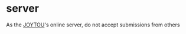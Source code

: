 # server
As the [JOYTOU](https://github.com/joytou/joytou.github.io)'s online server,
do not accept submissions from others
